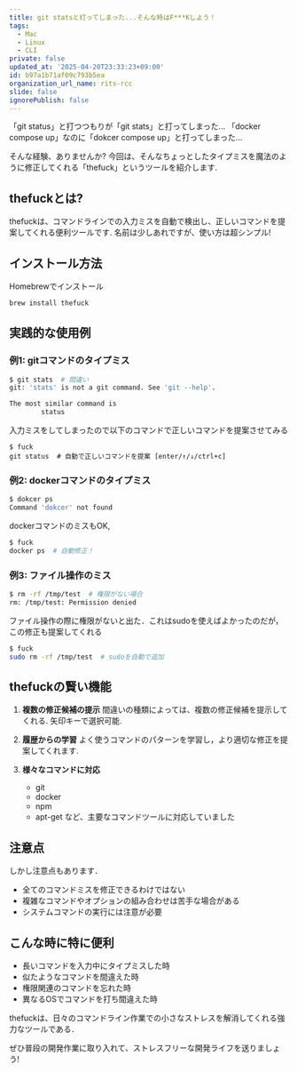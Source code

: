 ```yaml
---
title: git statsと打ってしまった...そんな時はF***Kしよう！
tags:
  - Mac
  - Linux
  - CLI
private: false
updated_at: '2025-04-20T23:33:23+09:00'
id: b97a1b71af09c793b5ea
organization_url_name: rits-rcc
slide: false
ignorePublish: false
---
```

「git status」と打つつもりが「git stats」と打ってしまった...
「docker compose up」なのに「dokcer compose up」と打ってしまった...

そんな経験、ありませんか? 
今回は、そんなちょっとしたタイプミスを魔法のように修正してくれる「thefuck」というツールを紹介します.

## thefuckとは?

thefuckは、コマンドラインでの入力ミスを自動で検出し、正しいコマンドを提案してくれる便利ツールです. 
名前は少しあれですが、使い方は超シンプル!

## インストール方法

Homebrewでインストール
```bash
brew install thefuck
```

## 実践的な使用例

### 例1: gitコマンドのタイプミス
```bash
$ git stats  # 間違い
git: 'stats' is not a git command. See 'git --help'.

The most similar command is
        status
```
入力ミスをしてしまったので以下のコマンドで正しいコマンドを提案させてみる
```
$ fuck
git status  # 自動で正しいコマンドを提案 [enter/↑/↓/ctrl+c]
```
### 例2: dockerコマンドのタイプミス
```bash
$ dokcer ps
Command 'dokcer' not found
```
dockerコマンドのミスもOK,
```bash
$ fuck
docker ps  # 自動修正！
```
### 例3: ファイル操作のミス
```bash
$ rm -rf /tmp/test  # 権限がない場合
rm: /tmp/test: Permission denied
```
ファイル操作の際に権限がないと出た．これはsudoを使えばよかったのだが，この修正も提案してくれる
```bash
$ fuck
sudo rm -rf /tmp/test  # sudoを自動で追加
```
## thefuckの賢い機能

1. **複数の修正候補の提示**
   間違いの種類によっては、複数の修正候補を提示してくれる. 矢印キーで選択可能.

2. **履歴からの学習**
   よく使うコマンドのパターンを学習し，より適切な修正を提案してくれます.

3. **様々なコマンドに対応**
   - git
   - docker
   - npm
   - apt-get
   など、主要なコマンドツールに対応していました

## 注意点
しかし注意点もあります．
- 全てのコマンドミスを修正できるわけではない
- 複雑なコマンドやオプションの組み合わせは苦手な場合がある
- システムコマンドの実行には注意が必要

## こんな時に特に便利

- 長いコマンドを入力中にタイプミスした時
- 似たようなコマンドを間違えた時
- 権限関連のコマンドを忘れた時
- 異なるOSでコマンドを打ち間違えた時

thefuckは、日々のコマンドライン作業での小さなストレスを解消してくれる強力なツールである．

ぜひ普段の開発作業に取り入れて、ストレスフリーな開発ライフを送りましょう!
